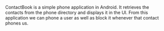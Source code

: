 ContactBook is a simple phone application in Android. It retrieves the contacts from the phone directory and displays it in the UI. From this application we can phone a user as well as block it whenever that contact phones us.
